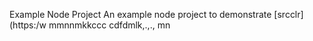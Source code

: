 Example Node Project
An example node project to demonstrate [srcclr](https:/w
mmnnmkkccc
   cdfdmlk,.,.,
mn

